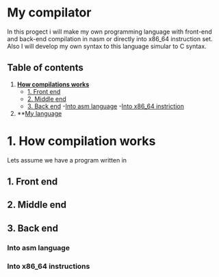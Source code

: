 # My compilator
In this progect i will make my own programming language with front-end and back-end compilation in nasm or directly into x86_64 instruction set. Also I will develop my own syntax to this language simular to C syntax.
## Table of contents
1. **[How compilations works](#how-compilation-wokrs)**
     - [1. Front end](#1-front-end)
     - [2. Middle end](#2-middle-end)
     - [3. Back end](#3-back-end)
       -[Into asm language](#-into-asm-language)
       -[Into x86_64 instriction](#-into-x86_64-instructions)
2. **[My language](#my-language)

# 1. How compilation works
Lets assume we have a program written in 

## 1. Front end 

## 2. Middle end

## 3. Back end

### Into asm language

### Into x86_64 instructions
